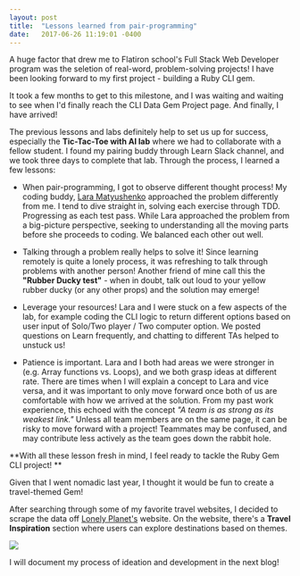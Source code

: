 ```yaml
---
layout: post
title:  "Lessons learned from pair-programming"
date:   2017-06-26 11:19:01 -0400
---
```



A huge factor that drew me to Flatiron school's Full Stack Web Developer program was the seletion of real-word, problem-solving projects!  I have been looking forward to my first project - building a Ruby CLI gem.

It took a few months to get to this milestone, and I was waiting and waiting to see when I'd finally reach the CLI Data Gem Project page.  And finally, I have arrived!

The previous lessons and labs definitely help to set us up for success, especially the **Tic-Tac-Toe with AI lab** where we had to collaborate with a fellow student.  I found my pairing buddy through Learn Slack channel, and we took three days to complete that lab.   Through the process, I learned a few lessons:

* When pair-programming, I got to observe different thought process! My coding buddy, [Lara Matyushenko](https://learn.co/laramontana) approached the problem differently from me. I tend to dive straight in, solving each exercise through TDD. Progressing as each test pass.  While Lara approached the problem from a big-picture perspective, seeking to understanding all the moving parts before she proceeds to coding.  We balanced each other out well.

* Talking through a problem really helps to solve it! Since learning remotely is quite a lonely process, it was refreshing to talk through problems with another person!  Another friend of mine call this the **"Rubber Ducky test"** - when in doubt, talk out loud to your yellow rubber ducky (or any other props) and the solution may emerge!

* Leverage your resources! Lara and I were stuck on a few aspects of the lab, for example coding the CLI logic to return different options based on user input of Solo/Two player / Two computer option.  We posted questions on Learn frequently, and chatting to different TAs helped to unstuck us!

* Patience is important. Lara and I both had areas we were stronger in (e.g. Array functions vs. Loops), and we both grasp ideas at different rate. There are times when I will explain a concept to Lara and vice versa, and it was important to only move forward once both of us are comfortable with how we arrived at the solution.  From my past work experience, this echoed with the concept *"A team is as strong as its weakest link."* Unless all team members are on the same page, it can be risky to move forward with a project!  Teammates may be confused, and may contribute less actively as the team goes down the rabbit hole.

**With all these lesson fresh in mind, I feel ready to tackle the Ruby Gem CLI project!  **

Given that I went nomadic last year, I thought it would be fun to create a travel-themed Gem! 

After searching through some of my favorite travel websites, I decided to scrape the data off [Lonely Planet's](https://www.lonelyplanet.com/) website.  On the website, there's a **Travel Inspiration** section where users can explore destinations based on themes.

![](https://preview.ibb.co/fVDniQ/Lonely.png)

I will document my process of ideation and development in the next blog! 

